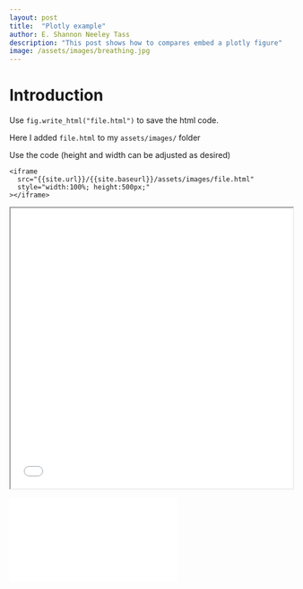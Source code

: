 ```yaml
---
layout: post
title:  "Plotly example"
author: E. Shannon Neeley Tass
description: "This post shows how to compares embed a plotly figure"
image: /assets/images/breathing.jpg
---
```


# Introduction


Use `fig.write_html("file.html")` to save the html code.

Here I added `file.html` to my `assets/images/` folder

Use the code (height and width can be adjusted as desired)
```
<iframe
  src="{{site.url}}/{{site.baseurl}}/assets/images/file.html"
  style="width:100%; height:500px;"
></iframe>
```

<iframe
  src="{{site.url}}/{{site.baseurl}}/assets/images/file.html"
  style="width:100%; height:500px;"
></iframe>

![image]({{site.url}}/{{site.baseurl}}/assets/image/file.html)



